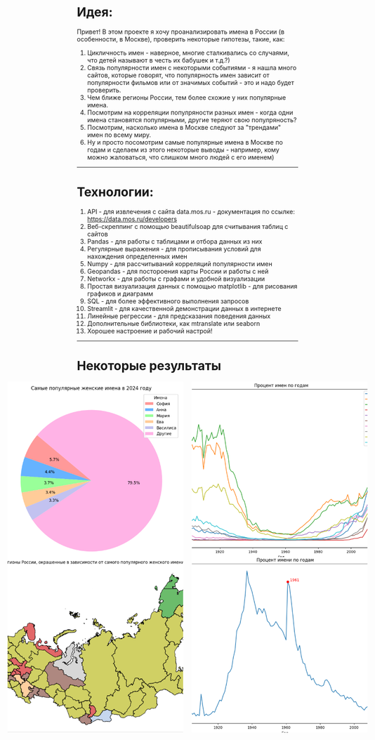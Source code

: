 # **Идея:**

Привет! В этом проекте я хочу проанализировать имена в России (в особенности, в Москве), проверить некоторые гипотезы, такие, как:

1. Цикличность имен - наверное, многие сталкивались со случаями, что детей называют в честь их бабушек и т.д.?)
2. Связь популярности имен с некоторыми событиями - я нашла много сайтов, которые говорят, что популярность имен зависит от популярности фильмов или от значимых событий - это и надо будет проверить.
3. Чем ближе регионы России, тем более схожие у них популярные имена.
4. Посмотрим на корреляции популряности разных имен - когда одни имена становятся популярными, другие теряют свою популряность?
5. Посмотрим, насколько имена в Москве следуют за "трендами" имен по всему миру.
6. Ну и просто посомотрим самые популярные имена в Москве по годам и сделаем из этого некоторые выводы - например, кому можно жаловаться, что слишком много людей с его именем)
---
# **Технологии:**
1. API - для извлечения с сайта data.mos.ru - документация по ссылке: https://data.mos.ru/developers
2. Веб-скреппинг с помощью beautifulsoap для считывания таблиц с сайтов
3. Pandas - для работы с таблицами и отбора данных из них
4. Регулярные выражения - для прописывания условий для нахождения определенных имен
5. Numpy - для рассчитываний корреляций популярности имен
6. Geopandas - для постороения карты России и работы с ней
7. Networkx - для работы с графами и удобной визуализации
8. Простая визуализация данных с помощью matplotlib - для рисования графиков и диаграмм
9. SQL - для более эффективного выполнения запросов
10. Streamlit - для качественной демонстрации данных в интернете
11. Линейные регрессии - для предсказания поведения данных
12. Дополнительные библиотеки, как mtranslate или seaborn
13. Хорошее настроение и рабочий настрой!
    
---
# **Некоторые результаты**

<div style="display: flex; justify-content: center;">
    <img src="https://github.com/akop2005/names-app/raw/main/pie%20chart.png" style="width:400px; height: 400px; object-fit: cover; margin-right: 20px;">
    <img src="https://github.com/akop2005/names-app/raw/main/female%20percent.png" style="width:400px; height: 400px; object-fit: cover;">
</div>

<div style="display: flex; justify-content: center;">
    <img src="https://github.com/akop2005/names-app/raw/main/female%20russia.png" style="width:400px; height: 400px; object-fit: cover; margin-right: 20px;">
    <img src="https://github.com/akop2005/names-app/raw/main/gagarin.png" style="width:400px; height: 400px; object-fit: cover;">
</div>


